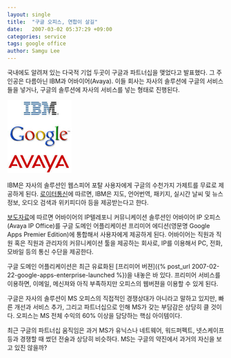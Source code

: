 ```yaml
---
layout: single
title:  "구글 오피스, 연합이 살길"
date:   2007-03-02 05:37:29 +09:00
categories: service
tags: google office
author: Samgu Lee
---
```

국내에도 알려져 있는 다국적 기업 두곳이 구글과 파트너십을 맺었다고 발표했다. 그 주인공은 다름아닌 IBM과 어바이어(Avaya). 이들 회사는 자사의 솔루션에 구글의 서비스들을 넣거나, 구글의 솔루션에 자사의 서비스를 넣는 형태로 진행된다.

![IBM, 구글, 어바이어 로고](/assets/ibm-google-avaya.jpg)

IBM은 자사의 솔루션인 웹스피어 포탈 사용자에게 구글의 수천가지 가제트를 무료로 제공하게 된다. [로이터통신](http://today.reuters.com/news/articlenews.aspx?type=technologyNews&#038;storyid=2007-02-28T192659Z_01_N28454530_RTRUKOC_0_US-GOOGLE-IBM.xml)에 따르면, IBM은 지도, 언어번역, 패키지, 실시간 날씨 및 뉴스 정보, 오디오 검색과 위키피디아 등을 제공받는다고 한다.

[보도자료](http://www.avaya.co.kr/corporate/press/read.asp?index=274)에 따르면 어바이어의 IP텔레포니 커뮤니케이션 솔루션인 어바이어 IP 오피스(Avaya IP Office)를 구글 도메인 어플리케이션 프리미어 에디션(영문명 Google Apps Premier Edition)에 통합해서 사용자에게 제공하게 된다. 어바이어는 직원과 직원 혹은 직원과 관리자의 커뮤니케이션 툴을 제공하는 회사로, IP를 이용해서 PC, 전화, 모바일 등의 통신 수단을 제공한다.

구글 도메인 어플리케이션은 최근 유료화된 [프리미어 버젼]({% post_url 2007-02-22-google-apps-enterprise-launched %})을 내놓은 바 있다. 프리미어 서비스를 이용하면, 이메일, 메신져와 아직 부족하지만 오피스의 웹버젼을 이용할 수 있게 된다.

구글은 자사의 솔루션이 MS 오피스의 직접적인 경쟁상대가 아니라고 말하고 있지만, 빠른 개선과 서비스 추가, 그리고 파트너십으로 인해 MS가 갖는 부담감은 상당히 클 것이다. 오피스는 MS 전체 수익의 60% 이상을 담당하는 핵심 아이템이다.

최근 구글의 파트너십 움직임은 과거 MS가 유닉스나 네트웨어, 워드퍼펙트, 넷스케이프 등과 경쟁할 때 썼던 전술과 상당히 비슷하다. MS는 구글의 약진에서 과거의 자신을 보고 있진 않을까?

